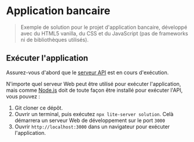 # Application bancaire

> Exemple de solution pour le projet d'application bancaire, développé avec du HTML5 vanilla, du CSS et du JavaScript (pas de frameworks ni de bibliothèques utilisés).

## Exécuter l'application

Assurez-vous d'abord que le [serveur API](../../api/translations/README.fr.md) est en cours d'exécution.

N'importe quel serveur Web peut être utilisé pour exécuter l'application, mais comme [Node.js](https://nodejs.org/fr) doit de toute façon être installé pour exécuter l'API, vous pouvez :

1. Git cloner ce dépôt.
2. Ouvrir un terminal, puis exécutez `npx lite-server solution`. Celà démarrera un serveur Web de développement sur le port `3000`
3. Ouvrir `http://localhost:3000` dans un navigateur pour exécuter l'application.